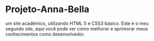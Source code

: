 # Projeto-Anna-Bella
um site acadêmico, utilizando HTML 5 e CSS3 básico. Este é o meu segundo site, aqui você pode ver como melhorar e aprimorar meus conhecimentos como desenvolvedor.
